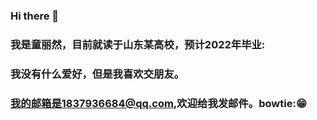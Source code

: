 ### Hi there 👋
### 我是童丽然，目前就读于山东某高校，预计2022年毕业:
### 我没有什么爱好，但是我喜欢交朋友。
### 我的邮箱是1837936684@qq.com,欢迎给我发邮件。bowtie::grin:
<!--
**tongliran/tongliran** is a ✨ _special_ ✨ repository because its `README.md` (this file) appears on your GitHub profile.

Here are some ideas to get you started:

- 🔭 I’m currently working on ...
- 🌱 I’m currently learning ...
- 👯 I’m looking to collaborate on ...
- 🤔 I’m looking for help with ...
- 💬 Ask me about ...
- 📫 How to reach me: ...
- 😄 Pronouns: ...
- ⚡ Fun fact: ...
-->
